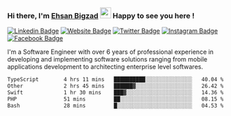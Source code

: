 ### Hi there, I'm <a href="https://ehsanbigzad.com" target="_blank">Ehsan Bigzad</a> <img src="https://media.giphy.com/media/hvRJCLFzcasrR4ia7z/giphy.gif" width="25px" height="25px"> Happy to see you here !

[![Linkedin Badge](https://img.shields.io/badge/-LinkedIn-0e76a8?style=flat-square&logo=Linkedin&logoColor=white)](https://linkedin.com/in/EhsanBigzad)
[![Website Badge](https://img.shields.io/badge/Website-3b5998?style=flat-square&logo=google-chrome&logoColor=white)](https://ehsanbigzad.com)
[![Twitter Badge](https://img.shields.io/badge/-Twitter-00acee?style=flat-square&logo=Twitter&logoColor=white)](https://twitter.com/EhsanBigzad)
[![Instagram Badge](https://img.shields.io/badge/-Instagram-e4405f?style=flat-square&logo=Instagram&logoColor=white)](https://instagram.com/ehsanbigzad/)
[![Facebook Badge](https://img.shields.io/badge/-Facebook-0088cc?style=flat-square&logo=Facebook&logoColor=white)](https://facebook.com/EhsanBigzad7)

I'm a Software Engineer with over 6 years of professional experience
in developing and implementing software solutions ranging from mobile applications development to architecting enterprise level softwares.

<!--START_SECTION:waka-->

```txt
TypeScript        4 hrs 11 mins   ██████████░░░░░░░░░░░░░░░   40.04 %
Other             2 hrs 45 mins   ██████▓░░░░░░░░░░░░░░░░░░   26.42 %
Swift             1 hr 30 mins    ███▓░░░░░░░░░░░░░░░░░░░░░   14.36 %
PHP               51 mins         ██░░░░░░░░░░░░░░░░░░░░░░░   08.15 %
Bash              28 mins         █░░░░░░░░░░░░░░░░░░░░░░░░   04.53 %
```

<!--END_SECTION:waka-->
